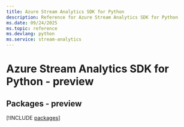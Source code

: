 ```yaml
---
title: Azure Stream Analytics SDK for Python
description: Reference for Azure Stream Analytics SDK for Python
ms.date: 09/24/2025
ms.topic: reference
ms.devlang: python
ms.service: stream-analytics
---
```

# Azure Stream Analytics SDK for Python - preview
## Packages - preview
[!INCLUDE [packages](stream-analytics-index.md)]